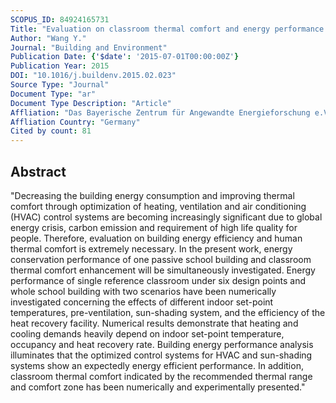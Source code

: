 ```yaml
---
SCOPUS_ID: 84924165731
Title: "Evaluation on classroom thermal comfort and energy performance of passive school building by optimizing HVAC control systems"
Author: "Wang Y."
Journal: "Building and Environment"
Publication Date: {'$date': '2015-07-01T00:00:00Z'}
Publication Year: 2015
DOI: "10.1016/j.buildenv.2015.02.023"
Source Type: "Journal"
Document Type: "ar"
Document Type Description: "Article"
Affliation: "Das Bayerische Zentrum für Angewandte Energieforschung e.V."
Affliation Country: "Germany"
Cited by count: 81
---
```


## Abstract
"Decreasing the building energy consumption and improving thermal comfort through optimization of heating, ventilation and air conditioning (HVAC) control systems are becoming increasingly significant due to global energy crisis, carbon emission and requirement of high life quality for people. Therefore, evaluation on building energy efficiency and human thermal comfort is extremely necessary. In the present work, energy conservation performance of one passive school building and classroom thermal comfort enhancement will be simultaneously investigated. Energy performance of single reference classroom under six design points and whole school building with two scenarios have been numerically investigated concerning the effects of different indoor set-point temperatures, pre-ventilation, sun-shading system, and the efficiency of the heat recovery facility. Numerical results demonstrate that heating and cooling demands heavily depend on indoor set-point temperature, occupancy and heat recovery rate. Building energy performance analysis illuminates that the optimized control systems for HVAC and sun-shading systems show an expectedly energy efficient performance. In addition, classroom thermal comfort indicated by the recommended thermal range and comfort zone has been numerically and experimentally presented."
